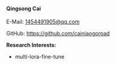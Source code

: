 #### Qingsong Cai

E-Mail: 1454491905@qq.com

GitHub: https://github.com/cainiaogoroad

**Research Interests:**

- multi-lora-fine-tune

